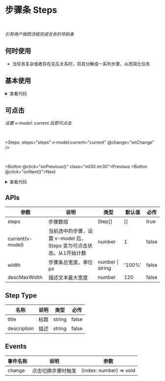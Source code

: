 # 步骤条 Steps

<br/>

*引导用户按照流程完成任务的导航条*

## 何时使用

- 当任务复杂或者存在先后关系时，将其分解成一系列步骤，从而简化任务

<script setup lang="ts">
import { ref, watchEffect } from 'vue'
const steps = ref([
  {
    title: 'Step 1',
    description: 'description 1'
  },
  {
    title: 'Step 2',
    description: 'description 2'
  },
  {
    title: 'Step 3',
    description: 'description 3'
  }
])
const current = ref(2)
watchEffect(() => {
  console.log('current:', current.value)
})

function onChange (index: number) { // 父组件获取切换后的选中步骤
  console.log('current:', index)
}
function onPrevious () {
  if (current.value > 1) {
    current.value--
  }
}
function onNext () {
  if (steps.value.length >= current.value) {
    current.value++
  }
}
</script>

## 基本使用

<Steps :steps="steps" :current="current" />

<details>
<summary>查看代码</summary>

```vue
<script setup lang="ts">
import { ref } from 'vue'
const steps = ref([
  {
    title: 'Step 1',
    description: 'description 1'
  },
  {
    title: 'Step 2',
    description: 'description 2'
  },
  {
    title: 'Step 3',
    description: 'description 3'
  }
])
const current = ref(2)
</script>
<template>
  <Steps :steps="steps" :current="current" />
</template>
```

</details>

## 可点击

*设置 v-model: current 后即可点击*

<br/>

<Steps :steps="steps" v-model:current="current" @change="onChange" />

<br/>

<Button @click="onPrevious()" class="mt30 mr30">Previous</Button>
<Button @click="onNext()">Next</Button>

<details>
<summary>查看代码</summary>

```vue
<script setup lang="ts">
import { ref, watchEffect } from 'vue'
const steps = ref([
  {
    title: 'Step 1',
    description: 'description 1'
  },
  {
    title: 'Step 2',
    description: 'description 2'
  },
  {
    title: 'Step 3',
    description: 'description 3'
  }
])
const current = ref(2)
watchEffect(() => {
  console.log('current:', current.value)
})
function onChange (index: number) { // 父组件获取切换后的选中步骤
  console.log('current:', index)
}
function onPrevious () {
  if (current.value > 1) {
    current.value--
  }
}
function onNext () {
  if (steps.value.length >= current.value) {
    current.value++
  }
}
</script>
<template>
  <Steps :steps="steps" v-model:current="current" @change="onChange" />
  <Button @click="onPrevious()" class="mt30 mr30">Previous</Button>
  <Button @click="onNext()">Next</Button>
</template>
```

</details>

## APIs

参数 | 说明 | 类型 | 默认值 | 必传
-- | -- | -- | -- | --
steps | 步骤数组 | Step[] | [] | true
current(v-model) | 当前选中的步骤，设置 v-model 后，Steps 变为可点击状态。从1开始计数 | number | 1 | false
width | 步骤条总宽度，单位px | number &#124; string | '100%' | false
descMaxWidth | 描述文本最大宽度 | number | 120 | false

## Step Type

名称 | 说明 | 类型 | 必传
-- | -- | -- | --
title | 标题 | string | false
description | 描述 | string | false

## Events

事件名称 | 说明 | 参数
-- | -- | --
change | 点击切换步骤时触发 | (index: number) => void
